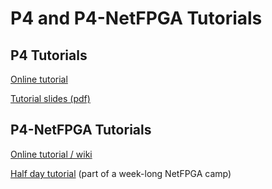 # P4 and P4-NetFPGA Tutorials

## P4 Tutorials

[Online tutorial](https://github.com/p4lang/tutorials)

[Tutorial slides (pdf)](https://github.com/p4lang/tutorials/blob/master/P4_tutorial_labs.pdf)

## P4-NetFPGA Tutorials

[Online tutorial / wiki](https://github.com/NetFPGA/P4-NetFPGA-public/wiki)

[Half day tutorial](https://www.cl.cam.ac.uk/research/srg/netos/projects/netfpga/workshop/summer-school-2017/slides/P4-NetFPGA_camp_2017_v1.pdf)
(part of a week-long NetFPGA camp)